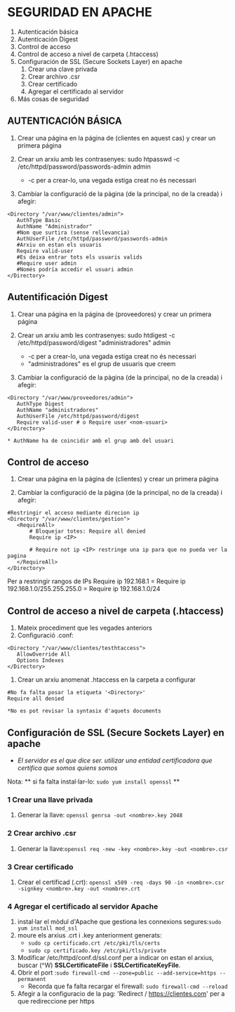 # SEGURIDAD EN APACHE
1. Autenticación básica
1. Autenticación Digest
1. Control de acceso
1. Control de acceso a nivel de carpeta (.htaccess)
1. Configuración de SSL (Secure Sockets Layer) en apache
    1. Crear una clave privada
    1. Crear archivo .csr
    1. Crear certificado
    1. Agregar el certificado al servidor
1. Más cosas de seguridad


## AUTENTICACIÓN BÁSICA
1. Crear una página en la página de (clientes en aquest cas) y crear un primera página
1. Crear un arxiu amb les contrasenyes: sudo htpasswd -c /etc/httpd/password/passwords-admin admin
    * -c per a crear-lo, una vegada estiga creat no és necessari

1. Cambiar la configuració de la pàgina (de la principal, no de la creada) i afegir:
```
<Directory "/var/www/clientes/admin">
   AuthType Basic
   AuthName "Administrador"
   #Nom que surtira (sense rellevancia)	  
   AuthUserFile /etc/httpd/password/passwords-admin
   #Arxiu on estan els usuaris   
   Require valid-user
   #Es deixa entrar tots els usuaris valids
   #Require user admin
   #Només podría accedir el usuari admin
</Directory>
```

## Autentificación Digest
1. Crear una página en la página de (proveedores) y crear un primera página

1. Crear un arxiu amb les contrasenyes: sudo htdigest -c /etc/httpd/password/digest "administradores" admin
    * -c per a crear-lo, una vegada estiga creat no és necessari
    * "administradores" es el grup de usuaris que creem

1. Cambiar la configuració de la pàgina (de la principal, no de la creada) i afegir:

```
<Directory "/var/www/proveedores/admin">
   AuthType Digest
   AuthName "administradores"
   AuthUserFile /etc/httpd/password/digest
   Require valid-user # o Require user <nom-usuari>
</Directory>
```

    * AuthName ha de coincidir amb el grup amb del usuari


## Control de acceso

1. Crear una página en la página de (clientes) y crear un primera página

1. Cambiar la configuració de la pàgina (de la principal, no de la creada) i afegir:
```
#Restringir el acceso mediante direcion ip
<Directory "/var/www/clientes/gestion">
   <RequireAll>
       # Bloquejar totes: Require all denied
       Require ip <IP>
       
       # Require not ip <IP> restringe una ip para que no pueda ver la pagina
   </RequireAll>
</Directory>

```
Per a restringir rangos de IPs
Require ip 192.168.1 = Require ip 192.168.1.0/255.255.255.0 = Require ip 192.168.1.0/24


## Control de acceso a nivel de carpeta (.htaccess)
1. Mateix procediment que les vegades anteriors
1. Configuració .conf:
```
<Directory "/var/www/clientes/testhtaccess">
   AllowOverride All
   Options Indexes
</Directory>
```
1. Crear un arxiu anomenat .htaccess en la carpeta a configurar
```htaccess
#No fa falta posar la etiqueta '<Directory>'
Require all denied
```
    *No es pot revisar la syntasix d'aquets documents

## Configuración de SSL (Secure Sockets Layer) en apache
 * *El servidor es el que dice ser. utilizar una entidad certificadora que certifica que somos quiens somos*

Nota: ** si fa falta instal·lar-lo: ```sudo yum install openssl``` **

### 1 Crear una llave privada
1. Generar la llave: ```openssl genrsa -out <nombre>.key 2048```

### 2 Crear archivo .csr
1. Generar la llave:```openssl req -new -key <nombre>.key -out <nombre>.csr```

### 3 Crear certificado
1. Crear el certificad (.crt): ```openssl x509 -req -days 90 -in <nombre>.csr -signkey <nombre>.key -out <nombre>.crt```

### 4 Agregar el certificado al servidor Apache
1. instal·lar el mòdul d'Apache que gestiona les connexions segures:```sudo yum install mod_ssl```
1. moure els arxius .crt i .key anteriorment generats:
    * ```sudo cp certificado.crt /etc/pki/tls/certs```
    * ```sudo cp certificado.key /etc/pki/tls/private```
1. Modificar /etc/httpd/conf.d/ssl.conf per a indicar on estan el arxius, buscar (^W) **SSLCertificateFile** i **SSLCertificateKeyFile**. 
1. Obrir el port :```sudo firewall-cmd --zone=public --add-service=https --permanent```
    * Recorda que fa falta recargar el firewall: ```sudo firewall-cmd --reload```
1. Afegir a la configuracio de la pag: 'Redirect / https://clientes.com' per a que redireccione per https


  
